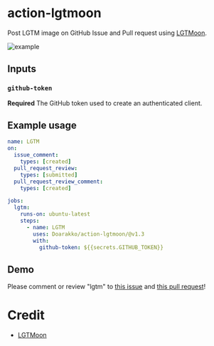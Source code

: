 # action-lgtmoon

Post LGTM image on GitHub Issue and Pull request using [LGTMoon](https://github.com/yoshikyoto/lgtmoon).

![example](./example.gif)

## Inputs

### `github-token`

**Required** The GitHub token used to create an authenticated client.

## Example usage

```yaml
name: LGTM
on:
  issue_comment:
    types: [created]
  pull_request_review:
    types: [submitted]
  pull_request_review_comment:
    types: [created]

jobs:
  lgtm:
    runs-on: ubuntu-latest
    steps:
      - name: LGTM
        uses: Doarakko/action-lgtmoon/@v1.3
        with:
          github-token: ${{secrets.GITHUB_TOKEN}}
```

## Demo

Please comment or review "lgtm" to [this issue](https://github.com/Doarakko/action-lgtmoon/issues/1) and [this pull request](https://github.com/Doarakko/action-lgtmoon/pull/2)!

# Credit

- [LGTMoon](https://lgtmoon.dev/)
